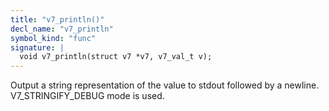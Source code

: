 ```yaml
---
title: "v7_println()"
decl_name: "v7_println"
symbol_kind: "func"
signature: |
  void v7_println(struct v7 *v7, v7_val_t v);
---
```


Output a string representation of the value to stdout followed by a newline.
V7_STRINGIFY_DEBUG mode is used. 

